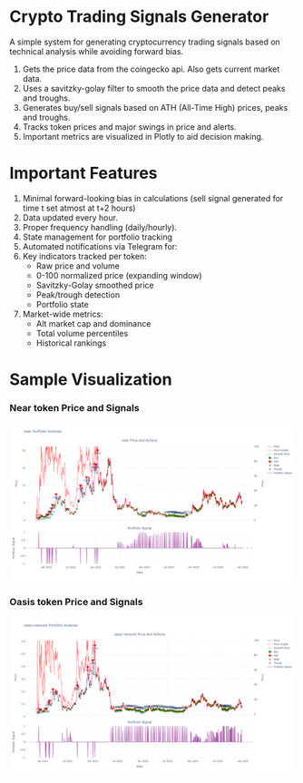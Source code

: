 # Crypto Trading Signals Generator

A simple system for generating cryptocurrency trading signals based on technical analysis while avoiding forward bias.

1. Gets the price data from the coingecko api. Also gets current market data.
2. Uses a savitzky-golay filter to smooth the price data and detect peaks and troughs.
4. Generates buy/sell signals based on ATH (All-Time High) prices, peaks and troughs.
5. Tracks token prices and major swings in price and alerts.
6. Important metrics are visualized in Plotly to aid decision making.

# Important Features

1. Minimal forward-looking bias in calculations (sell signal generated for time t set atmost at t+2 hours)
2. Data updated every hour.
3. Proper frequency handling (daily/hourly).
4. State management for portfolio tracking
5. Automated notifications via Telegram for:
6. Key indicators tracked per token:
   - Raw price and volume
   - 0-100 normalized price (expanding window)
   - Savitzky-Golay smoothed price
   - Peak/trough detection
   - Portfolio state
7. Market-wide metrics:
   - Alt market cap and dominance
   - Total volume percentiles
   - Historical rankings



# Sample Visualization

### Near token Price and Signals

![Near Price and Signals](./sample_images/near_token_sample.png)

### Oasis token Price and Signals

![Oasis Price and Signals](sample_images/oasis_token_sample.png)

